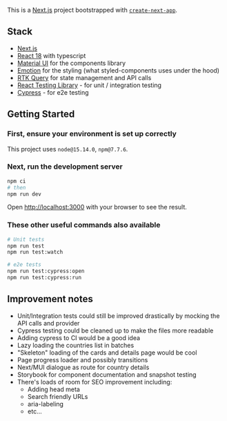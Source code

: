 This is a [Next.js](https://nextjs.org/) project bootstrapped with [`create-next-app`](https://github.com/vercel/next.js/tree/canary/packages/create-next-app).

## Stack

- [Next.js](https://nextjs.org/)
- [React 18](https://reactjs.org/) with typescript
- [Material UI](https://mui.com/material-ui/getting-started/installation/) for the components library
- [Emotion](https://emotion.sh/docs/styled) for the styling (what styled-components uses under the hood)
- [RTK Query](https://redux-toolkit.js.org/rtk-query/overview) for state management and API calls
- [React Testing Library](https://testing-library.com/docs/react-testing-library/intro/) - for unit / integration testing
- [Cypress](https://www.cypress.io/) - for e2e testing

## Getting Started

### First, ensure your environment is set up correctly

This project uses `node@15.14.0`, `npm@7.7.6`.

### Next, run the development server

```bash
npm ci
# then
npm run dev
```

Open [http://localhost:3000](http://localhost:3000) with your browser to see the result.

### These other useful commands also available

```bash
# Unit tests
npm run test
npm run test:watch

# e2e tests
npm run test:cypress:open
npm run test:cypress:run
```

## Improvement notes

- Unit/Integration tests could still be improved drastically by mocking the API calls and provider
- Cypress testing could be cleaned up to make the files more readable
- Adding cypress to CI would be a good idea
- Lazy loading the countries list in batches
- "Skeleton" loading of the cards and details page would be cool
- Page progress loader and possibly transitions
- Next/MUI dialogue as route for country details
- Storybook for component documentation and snapshot testing
- There's loads of room for SEO improvement including:
  - Adding head meta
  - Search friendly URLs
  - aria-labeling
  - etc...
